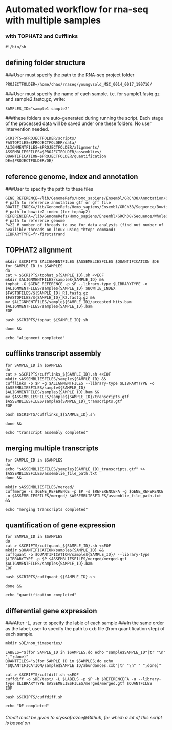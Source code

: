 # Automated workflow for rna-seq with multiple samples
### with TOPHAT2 and Cufflinks
```
#!/bin/sh
```

## defining folder structure

###User must specify the path to the RNA-seq project folder
```
PROJECTFOLDER=/home/chao/rnaseq/youngvsold_MSC_0014_0017_190716/
```
###User must specify the name of each sample. i.e. for sample1.fastq.gz and sample2.fastq.gz, write:
```
SAMPLES_ID="sample1 sample2"
```
###these folders are auto-generated during running the script. Each stage of the processed data will be saved under one these folders. No user intervention needed.
```
SCRIPTS=$PROJECTFOLDER/scripts/
FASTQFILES=$PROJECTFOLDER/data/
ALIGNMENTFILES=$PROJECTFOLDER/alignments/
ASSEMBLIESFILES=$PROJECTFOLDER/assemblies/
QUANTIFICATION=$PROJECTFOLDER/quantification
DE=$PROJECTFOLDER/DE/
```

## reference genome, index and annotation

###User to specify the path to these files
```
GENE_REFERENCE=/lib/GenomeRefs/Homo_sapiens/Ensembl/GRCh38/Annotation/Genes/genes.gtf # path to reference annotation gtf or gff file
BOWTIE_INDEX=/lib/GenomeRefs/Homo_sapiens/Ensembl/GRCh38/Sequence/Bowtie2Index/human38 # path to bowtie2 index (for tophap2)
REFERENCEFA=/lib/GenomeRefs/Homo_sapiens/Ensembl/GRCh38/Sequence/WholeGenomeFasta/genome.fa # path to reference genome
P=22 # number of threads to use for data analysis (find out number of availible threads on linux using "htop" command)
LIBRARYTYPE=fr-firststrand
```

## TOPHAT2 alignment
```
mkdir $SCRIPTS $ALIGNMENTFILES $ASSEMBLIESFILES $QUANTIFICATION $DE
for SAMPLE_ID in $SAMPLES
do
cat > $SCRIPTS/tophat_${SAMPLE_ID}.sh <<EOF
mkdir $ALIGNMENTFILES/sample${SAMPLE_ID} &&
tophat -G $GENE_REFERENCE -p $P --library-type $LIBRARYTYPE -o $ALIGNMENTFILES/sample${SAMPLE_ID} $BOWTIE_INDEX $FASTQFILES/${SAMPLE_ID}_R1.fastq.gz $FASTQFILES/${SAMPLE_ID}_R2.fastq.gz &&
mv $ALIGNMENTFILES/sample${SAMPLE_ID}/accepted_hits.bam $ALIGNMENTFILES/sample${SAMPLE_ID}.bam
EOF

bash $SCRIPTS/tophat_${SAMPLE_ID}.sh

done &&

echo "alignment completed"
```
## cufflinks transcript assembly
```
for SAMPLE_ID in $SAMPLES
do
cat > $SCRIPTS/cufflinks_${SAMPLE_ID}.sh <<EOF
mkdir $ASSEMBLIESFILES/sample${SAMPLE_ID} &&
cufflinks -p $P -g $ALIGNMENTFILES --library-type $LIBRARYTYPE -o $ASSEMBLIESFILES/sample${SAMPLE_ID} $ALIGNMENTFILES/sample${SAMPLE_ID}.bam &&
mv $ASSEMBLIESFILES/sample${SAMPLE_ID}/transcripts.gtf $ASSEMBLIESFILES/sample${SAMPLE_ID}_transcripts.gtf
EOF

bash $SCRIPTS/cufflinks_${SAMPLE_ID}.sh

done &&

echo "transcript assembly completed"
```
## merging multiple transcripts
```
for SAMPLE_ID in $SAMPLES
do 
echo "$ASSEMBLIESFILES/sample${SAMPLE_ID}_transcripts.gtf" >> $ASSEMBLIESFILES/assemblie_file_path.txt
done &&

mkdir $ASSEMBLIESFILES/merged/
cuffmerge -s $GENE_REFERENCE -p $P -s $REFERENCEFA -g $GENE_REFERENCE -o $ASSEMBLIESFILES/merged/ $ASSEMBLIESFILES/assemblie_file_path.txt &&

echo "merging transcripts completed"
```
## quantification of gene expression
```
for SAMPLE_ID in $SAMPLES
do
cat > $SCRIPTS/cuffquant_${SAMPLE_ID}.sh <<EOF
mkdir $QUANTIFICATION/sample${SAMPLE_ID} &&
cuffquant -o $QUANTIFICATION/sample${SAMPLE_ID}/ --library-type $LIBRARYTYPE -p $P $ASSEMBLIESFILES/merged/merged.gtf $ALIGNMENTFILES/sample${SAMPLE_ID}.bam
EOF

bash $SCRIPTS/cuffquant_${SAMPLE_ID}.sh

done &&

echo "quantification completed"
```
## differential gene expression
###After -L, user to specify the lable of each sample
###In the same order as the label, user to specify the path to cxb file (from quantification step) of each sample.
```
mkdir $DE/non_timeseries/

LABELS="$(for SAMPLE_ID in $SAMPLES;do echo "sample$SAMPLE_ID"|tr "\n" ",";done)"
QUANTFILES="$(for SAMPLE_ID in $SAMPLES;do echo "$QUANTIFICATION/sample$SAMPLE_ID/abundances.cxb"|tr "\n" " ";done)"

cat > $SCRIPTS/cuffdiff.sh <<EOF
cuffdiff -o $DE/test/ -L $LABELS -p $P -b $REFERENCEFA -u --library-type $LIBRARYTYPE $ASSEMBLIESFILES/merged/merged.gtf $QUANTFILES
EOF

bash $SCRIPTS/cuffdiff.sh

echo "DE completed"

```

###### Credit must be given to alyssafrazee@Github, for which a lot of this script is based on
